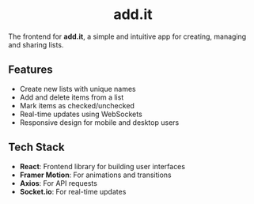 <h1 align="center">add.it</h1>

The frontend for **add.it**, a simple and intuitive app for creating, managing and sharing lists.

## Features

- Create new lists with unique names
- Add and delete items from a list
- Mark items as checked/unchecked
- Real-time updates using WebSockets
- Responsive design for mobile and desktop users

## Tech Stack

- **React**: Frontend library for building user interfaces
- **Framer Motion**: For animations and transitions
- **Axios**: For API requests
- **Socket.io**: For real-time updates
